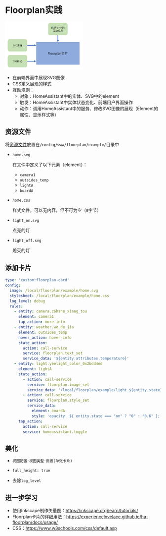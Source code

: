 # Floorplan实践

<img src="images/floorplan_card.png" width="50%">

- 在前端界面中展现SVG图像
- CSS定义展现的样式
- 互动规则：
  + 对象：HomeAssistant中的实体、SVG中的element
  + 触发：HomeAssistant中实体状态变化、前端用户界面操作
  + 动作：调用HomeAssistant中的服务、修改SVG图像的展现（Element的属性、显示样式等）


## 资源文件

将[资源文件]()放置在`/config/www/floorplan/example/`目录中

- `home.svg`

  在文件中定义了以下元素（element）：

  + `camera1`
  + `outsides_temp`
  + `lightA`
  + `boardA`

- `home.css`

  样式文件，可以无内容，但不可为空（`0`字节）

- `light_on.svg`

  点亮的灯

- `light_off.svg`

  熄灭的灯


## 添加卡片

```yaml
type: 'custom:floorplan-card'
config:
  image: /local/floorplan/example/home.svg
  stylesheet: /local/floorplan/example/home.css
  log_level: debug
  rules:
    - entity: camera.c6hshe_xiang_tou
      element: camera1
      tap_action: more-info
    - entity: weather.wo_de_jia
      element: outsides_temp
      hover_action: hover-info
      state_action:
        action: call-service
        service: floorplan.text_set
        service_data: '${entity.attributes.temperature}'
    - entity: light.yeelight_color_0x2bdd4ed
      element: lightA
      state_action:
        - action: call-service
          service: floorplan.image_set
          service_data: '/local/floorplan/example/light_${entity.state}.svg'
        - action: call-service
          service: floorplan.style_set
          service_data:
            element: boardA
            style: 'opacity: ${ entity.state === "on" ? "0" : "0.6" };'
      tap_action:
        action: call-service
        service: homeassistant.toggle
```

## 美化

- `视图配置`-`视图类型`-`面板(单张卡片)`

- `full_height: true`

- 去除`log_level`

## 进一步学习

- 使用Inkscape制作矢量图：https://inkscape.org/learn/tutorials/
- Floorplan卡片的详细用法：https://experiencelovelace.github.io/ha-floorplan/docs/usage/
- CSS：https://www.w3schools.com/css/default.asp
